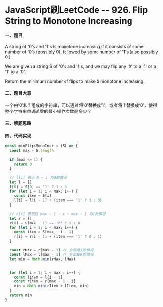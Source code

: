 # JavaScript刷LeetCode -- 926. Flip String to Monotone Increasing

#### 一、题目

  A string of '0's and '1's is monotone increasing if it consists of some number of '0's (possibly 0), followed by some number of '1's (also possibly 0.)

  We are given a string S of '0's and '1's, and we may flip any '0' to a '1' or a '1' to a '0'.

  Return the minimum number of flips to make S monotone increasing.

#### 二、题目大意

  一个由‘0’和‘1’组成的字符串，可以通过将‘0’替换成‘1’，或者将‘1’替换成‘0’，使得整个字符串单调递增的最小操作次数是多少？

#### 三、解题思路


#### 四、代码实现

```JavaScript
const minFlipsMonoIncr = (S) => {
  const max = S.length

  if (max <= 1) {
    return 0
  }

  // l[i] 表示 0 ~ i 为0的情况
  let l = []
  l[0] = S[0] == '1' ? 1 : 0
  for (let i = 1; i < max; i++) {
    const item = S[i]
    l[i] = l[i - 1] + (item === '1' ? 1 : 0)
  }

  // r[i] 表示后 max - 1 - i ~ max - 1 为1的情况
  let r = []
  r[0] = S[max - 1] == '0' ? 1 : 0
  for (let i = 1; i < max; i++) {
    const item = S[max - i - 1]
    r[i] = r[i - 1] + (item === '1' ? 0 : 1)
  }

  const rMax = r[max - 1] // 全部是1的情况
  const lMax = l[max - 1] // 全部是0的情况
  let min = Math.min(rMax, lMax)


  for (let i = 1; i < max ; i++) {
    const lItem = l[i - 1]
    const rItem = r[max - 1 - i]
    min = Math.min(rItem + lItem, min)
  }
  return min
}
```
